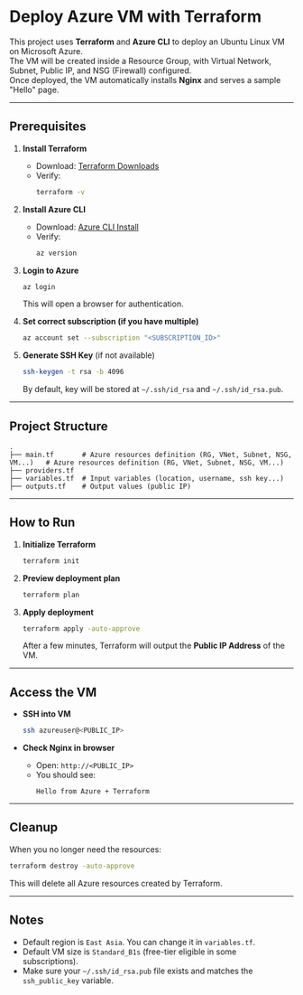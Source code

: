 # Deploy Azure VM with Terraform

This project uses **Terraform** and **Azure CLI** to deploy an Ubuntu Linux VM on Microsoft Azure.  
The VM will be created inside a Resource Group, with Virtual Network, Subnet, Public IP, and NSG (Firewall) configured.  
Once deployed, the VM automatically installs **Nginx** and serves a sample "Hello" page.

---

## Prerequisites

1. **Install Terraform**
   - Download: [Terraform Downloads](https://developer.hashicorp.com/terraform/downloads)
   - Verify:
     ```bash
     terraform -v
     ```

2. **Install Azure CLI**
   - Download: [Azure CLI Install](https://learn.microsoft.com/en-us/cli/azure/install-azure-cli)
   - Verify:
     ```bash
     az version
     ```

3. **Login to Azure**
   ```bash
   az login
   ```
   This will open a browser for authentication.

4. **Set correct subscription (if you have multiple)**
   ```bash
   az account set --subscription "<SUBSCRIPTION_ID>"
   ```

5. **Generate SSH Key** (if not available)
   ```bash
   ssh-keygen -t rsa -b 4096
   ```
   By default, key will be stored at `~/.ssh/id_rsa` and `~/.ssh/id_rsa.pub`.

---

## Project Structure

```
.
├── main.tf       # Azure resources definition (RG, VNet, Subnet, NSG, VM...)   # Azure resources definition (RG, VNet, Subnet, NSG, VM...)
├── providers.tf 
├── variables.tf  # Input variables (location, username, ssh key...)
├── outputs.tf    # Output values (public IP)
```

---

## How to Run

1. **Initialize Terraform**
   ```bash
   terraform init
   ```

2. **Preview deployment plan**
   ```bash
   terraform plan
   ```

3. **Apply deployment**
   ```bash
   terraform apply -auto-approve
   ```

   After a few minutes, Terraform will output the **Public IP Address** of the VM.

---

## Access the VM

- **SSH into VM**
  ```bash
  ssh azureuser@<PUBLIC_IP>
  ```

- **Check Nginx in browser**
  - Open: `http://<PUBLIC_IP>`  
  - You should see:  
    ```
    Hello from Azure + Terraform
    ```

---

## Cleanup

When you no longer need the resources:

```bash
terraform destroy -auto-approve
```

This will delete all Azure resources created by Terraform.

---

## Notes

- Default region is `East Asia`. You can change it in `variables.tf`.
- Default VM size is `Standard_B1s` (free-tier eligible in some subscriptions).
- Make sure your `~/.ssh/id_rsa.pub` file exists and matches the `ssh_public_key` variable.
```
